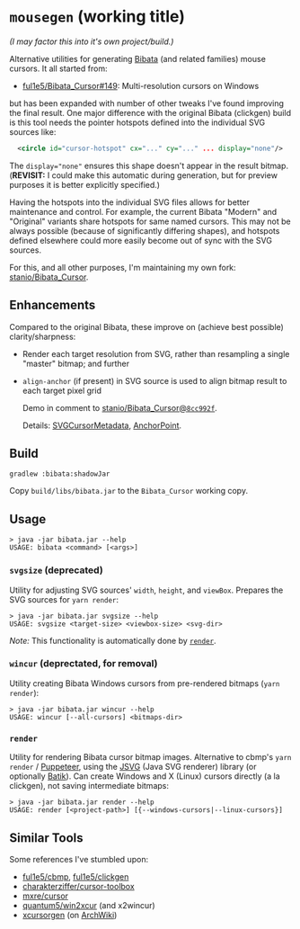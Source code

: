 # `mousegen` (working title)

_(I may factor this into it's own project/build.)_

Alternative utilities for generating
[Bibata](https://github.com/ful1e5/Bibata_Cursor) (and related families) mouse
cursors.  It all started from:

-   [ful1e5/Bibata_Cursor#149](https://github.com/ful1e5/Bibata_Cursor/issues/149):
    Multi-resolution cursors on Windows

but has been expanded with number of other tweaks I've found improving the
final result.  One major difference with the original Bibata (clickgen) build
is this tool needs the pointer hotspots defined into the individual SVG
sources like:

```xml
  <circle id="cursor-hotspot" cx="..." cy="..." ... display="none"/>
```

The `display="none"` ensures this shape doesn't appear in the result bitmap.
(**REVISIT:** I could make this automatic during generation, but for preview
purposes it is better explicitly specified.)

Having the hotspots into the individual SVG files allows for better
maintenance and control.  For example, the current Bibata "Modern" and
"Original" variants share hotspots for same named cursors.  This may not be
always possible (because of significantly differing shapes), and hotspots
defined elsewhere could more easily become out of sync with the SVG sources.

For this, and all other purposes, I'm maintaining my own fork:
[stanio/Bibata_Cursor](https://github.com/stanio/Bibata_Cursor).

## Enhancements

Compared to the original Bibata, these improve on (achieve best possible)
clarity/sharpness:

-   Render each target resolution from SVG, rather than resampling a single
    "master" bitmap; and further
-   `align-anchor` (if present) in SVG source is used to align bitmap result to
    each target pixel grid

    Demo in comment to [stanio/Bibata_Cursor@`8cc992f`](https://github.com/stanio/Bibata_Cursor/commit/8cc992faefc8d9327957d0d7a58b0ac1687bcc5f#commitcomment-131173743).

    Details: [SVGCursorMetadata](src/main/java/io/github/stanio/bibata/svg/SVGCursorMetadata.java),
    [AnchorPoint](src/main/java/io/github/stanio/bibata/svg/AnchorPoint.java).

## Build

    gradlew :bibata:shadowJar

Copy `build/libs/bibata.jar` to the `Bibata_Cursor` working copy.

## Usage

    > java -jar bibata.jar --help
    USAGE: bibata <command> [<args>]

### `svgsize` (deprecated)

Utility for adjusting SVG sources' `width`, `height`, and `viewBox`.  Prepares the
SVG sources for `yarn render`:

    > java -jar bibata.jar svgsize --help
    USAGE: svgsize <target-size> <viewbox-size> <svg-dir>

_Note:_ This functionality is automatically done by [`render`](#render).

### `wincur` (deprectated, for removal)

Utility creating Bibata Windows cursors from pre-rendered bitmaps (`yarn render`):

    > java -jar bibata.jar wincur --help
    USAGE: wincur [--all-cursors] <bitmaps-dir>

### `render`

Utility for rendering Bibata cursor bitmap images.  Alternative to cbmp's
`yarn render` / [Puppeteer](https://pptr.dev/), using the
[JSVG](https://github.com/weisJ/jsvg) (Java SVG renderer) library (or
optionally [Batik](https://xmlgraphics.apache.org/batik/)).  Can create
Windows and X (Linux) cursors directly (a la clickgen), not saving intermediate
bitmaps:

    > java -jar bibata.jar render --help
    USAGE: render [<project-path>] [{--windows-cursors|--linux-cursors}]

## Similar Tools

Some references I've stumbled upon:

-   [ful1e5/cbmp](https://github.com/ful1e5/cbmp),
    [ful1e5/clickgen](https://github.com/ful1e5/clickgen)
-   [charakterziffer/cursor-toolbox](https://github.com/charakterziffer/cursor-toolbox)
-   [mxre/cursor](https://github.com/mxre/cursor)
-   [quantum5/win2xcur](https://github.com/quantum5/win2xcur) (and x2wincur)
-   [xcursorgen](https://gitlab.freedesktop.org/xorg/app/xcursorgen)
    (on [ArchWiki](https://wiki.archlinux.org/title/Xcursorgen))
